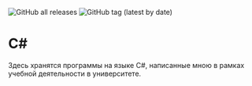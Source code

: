 ![GitHub all releases](https://img.shields.io/github/downloads/Artttdez/PastebinPlugin/total)
![GitHub tag (latest by date)](https://img.shields.io/github/v/tag/Artttdez/PastebinPlugin)
# C#
Здесь хранятся программы на языке C#, написанные мною в рамках учебной деятельности в университете.
